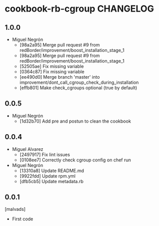 cookbook-rb-cgroup CHANGELOG
===============

## 1.0.0

  - Miguel Negrón
    - [98a2a95] Merge pull request #9 from redBorder/improvement/boost_installation_stage_1
    - [98a2a95] Merge pull request #9 from redBorder/improvement/boost_installation_stage_1
    - [52505ae] Fix missing variable
    - [0364c87] Fix missing variable
    - [ee490d0] Merge branch 'master' into improvement/dont_call_cgroup_check_during_installation
    - [effb801] Make check_cgroups optional (true by default)

## 0.0.5

  - Miguel Negrón
    - [1d32b70] Add pre and postun to clean the cookbook

## 0.0.4

  - Miguel Alvarez
    - [2497917] Fix lint issues
    - [0108ee7] Correctly check cgroup config on chef run
  - Miguel Negrón
    - [13310a8] Update README.md
    - [9922fdd] Update rpm.yml
    - [dfb5cb5] Update metadata.rb

0.0.1
-----
[malvads]
- First code
